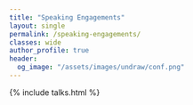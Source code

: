 ```yaml
---
title: "Speaking Engagements"
layout: single
permalink: /speaking-engagements/
classes: wide
author_profile: true
header:
  og_image: "/assets/images/undraw/conf.png"
---
```



{% include talks.html %}
